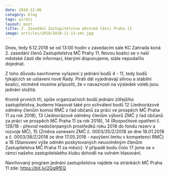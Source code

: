 ```yaml
---
date: 2018-12-06
category: blog
tags: piráti
layout: post
title: 2. Zasedání Zastupitelstva městské části Praha 11
image: articles/2018/2018-11-13-zmc.jpg
---
```


Dnes, tedy 6.12.2018 se od 13:00 hodin v zasedacím sále KC Zahrada koná 2. zasedání členů Zastupitelstva MČ Prahy 11. Novou koalici se v naší městské části dle informací, kterými disponujeme, stále nepodařilo dojednat.

Z toho důvodu navrhneme vyřazení z jednání bodů 4 - 11, tedy bodů týkajících se ustavení nové Rady. Piráti dál vyjednávají silnou a stabilní koalici, nicméně musíme připustit, že v návaznosti na výsledek voleb jsou jednání složitá.

Kromě prvních tří, spíše organizačních bodů jednání zítřejšího zastupitelstva, budeme hlasovat také pro schválení bodů 12 (Jednorázové odměny členům komisí RMČ z řad občanů za práci ve prospěch MČ Praha 11 za rok 2018), 13 (Jednorázové odměny členům výborů ZMČ z řad občanů za práci ve prospěch MČ Praha 11 za rok 2018), 14 (Rozpočtové opatření č. 128/18 - převod nedočerpaných prostředků roku 2018 do fondu rezerv a rozvoje MČ), 15 (Změna usnesení ZMČ č. 0003/35/Z/2018 ze dne 18.01.2018 a č. 0003/38/Z/2018 ze dne 17.05.2018 - navýšení limitu v kompetenci RMČ) a 16 (Stanovení výše odměn poskytovaných neuvolněným členům Zastupitelstva MČ Praha 11 za měsíc). V případě bodu číslo 17 jsme se v rámci našeho zastupitelského klubu dohodli na volném hlasování.

Navrhovaný program jednání zastupitelstva najdete na stránkách MČ Praha 11 zde: https://bit.ly/2QgRfEQ